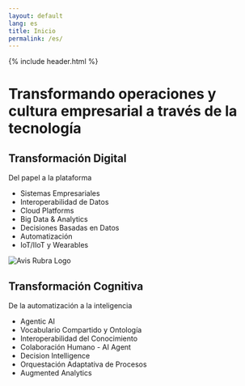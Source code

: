 ```yaml
---
layout: default
lang: es
title: Inicio
permalink: /es/
---
```


{% include header.html %}

<h1 class="main-title">Transformando operaciones y cultura empresarial a través de la tecnología</h1>

<section class="transformation-section">
  <div class="transformation-box">
    <h2>Transformación Digital</h2>
    <p>Del papel a la plataforma</p>
    <ul>
      <li>Sistemas Empresariales</li>
      <li>Interoperabilidad de Datos</li>
      <li>Cloud Platforms</li>
      <li>Big Data & Analytics</li>
      <li>Decisiones Basadas en Datos</li>
      <li>Automatización</li>
      <li>IoT/IIoT y Wearables</li>
    </ul>
  </div>

  <img src="{{ site.baseurl }}/assets/Avis-Rubra-bg-transparent.png" alt="Avis Rubra Logo" class="avisrubra-image" />

  <div class="transformation-box">
    <h2>Transformación Cognitiva</h2>
    <p>De la automatización a la inteligencia</p>
    <ul>
      <li>Agentic AI</li>
      <li>Vocabulario Compartido y Ontología</li>
      <li>Interoperabilidad del Conocimiento</li>
      <li>Colaboración Humano - AI Agent</li>
      <li>Decision Intelligence</li>
      <li>Orquestación Adaptativa de Procesos</li>
      <li>Augmented Analytics</li>
    </ul>
  </div>
</section>
